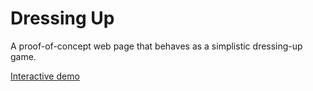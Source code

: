 # Dressing Up

A proof-of-concept web page that behaves as a simplistic dressing-up game.

[Interactive demo](https://funforks.github.io/dressing-up/)
